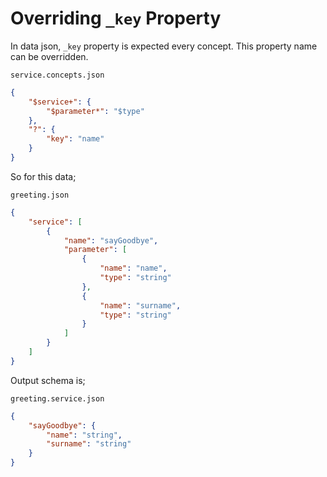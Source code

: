 # Overriding `_key` Property

In data json, `_key` property is expected every concept. This property name can
be overridden.

`service.concepts.json`

```json
{
    "$service+": {
        "$parameter*": "$type"
    },
    "?": {
        "key": "name"
    }
}
```

So for this data;

`greeting.json`

```json
{
    "service": [
        {
            "name": "sayGoodbye",
            "parameter": [
                {
                    "name": "name",
                    "type": "string"
                },
                {
                    "name": "surname",
                    "type": "string"
                }
            ]
        }
    ]
}
```

Output schema is;

`greeting.service.json`

```json
{
    "sayGoodbye": {
        "name": "string",
        "surname": "string"
    }
}
```
